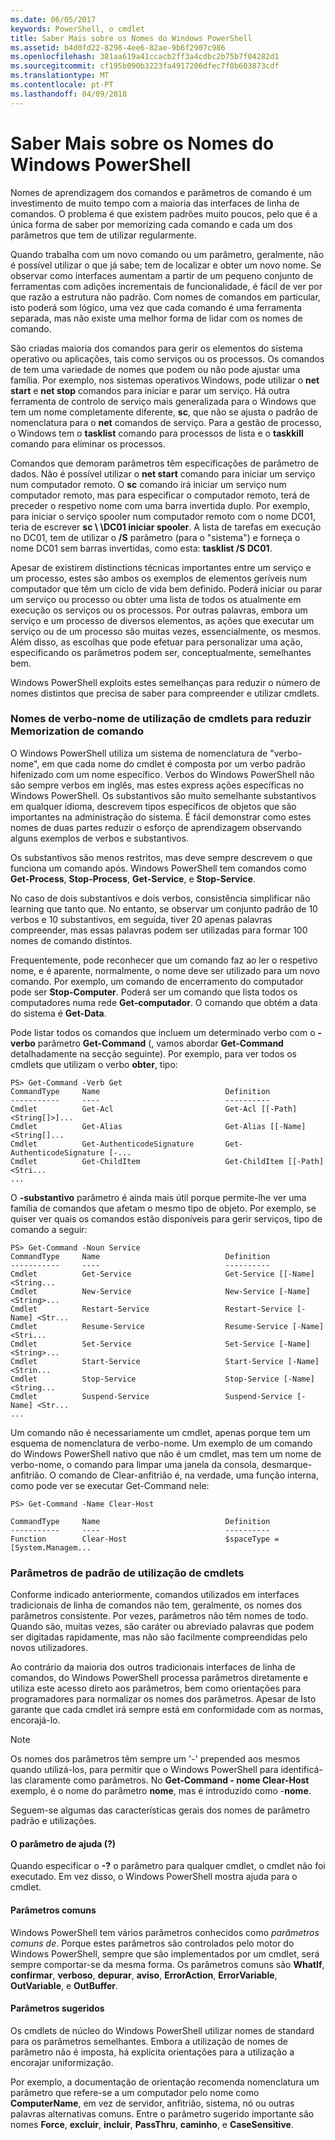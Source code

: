 ```yaml
---
ms.date: 06/05/2017
keywords: PowerShell, o cmdlet
title: Saber Mais sobre os Nomes do Windows PowerShell
ms.assetid: b4d0fd22-8298-4ee6-82ae-9b6f2907c986
ms.openlocfilehash: 381aa619a41ccacb2ff3a4cdbc2b75b7f04282d1
ms.sourcegitcommit: cf195b090b3223fa4917206dfec7f0b603873cdf
ms.translationtype: MT
ms.contentlocale: pt-PT
ms.lasthandoff: 04/09/2018
---
```

# <a name="learning-windows-powershell-names"></a>Saber Mais sobre os Nomes do Windows PowerShell
Nomes de aprendizagem dos comandos e parâmetros de comando é um investimento de muito tempo com a maioria das interfaces de linha de comandos. O problema é que existem padrões muito poucos, pelo que é a única forma de saber por memorizing cada comando e cada um dos parâmetros que tem de utilizar regularmente.

Quando trabalha com um novo comando ou um parâmetro, geralmente, não é possível utilizar o que já sabe; tem de localizar e obter um novo nome. Se observar como interfaces aumentam a partir de um pequeno conjunto de ferramentas com adições incrementais de funcionalidade, é fácil de ver por que razão a estrutura não padrão. Com nomes de comandos em particular, isto poderá som lógico, uma vez que cada comando é uma ferramenta separada, mas não existe uma melhor forma de lidar com os nomes de comando.

São criadas maioria dos comandos para gerir os elementos do sistema operativo ou aplicações, tais como serviços ou os processos. Os comandos de tem uma variedade de nomes que podem ou não pode ajustar uma família. Por exemplo, nos sistemas operativos Windows, pode utilizar o **net start** e **net stop** comandos para iniciar e parar um serviço. Há outra ferramenta de controlo de serviço mais generalizada para o Windows que tem um nome completamente diferente, **sc**, que não se ajusta o padrão de nomenclatura para o **net** comandos de serviço. Para a gestão de processo, o Windows tem o **tasklist** comando para processos de lista e o **taskkill** comando para eliminar os processos.

Comandos que demoram parâmetros têm especificações de parâmetro de dados. Não é possível utilizar o **net start** comando para iniciar um serviço num computador remoto. O **sc** comando irá iniciar um serviço num computador remoto, mas para especificar o computador remoto, terá de preceder o respetivo nome com uma barra invertida duplo. Por exemplo, para iniciar o serviço spooler num computador remoto com o nome DC01, teria de escrever **sc \\ \\DC01 iniciar spooler**. A lista de tarefas em execução no DC01, tem de utilizar o **/S** parâmetro (para o "sistema") e forneça o nome DC01 sem barras invertidas, como esta: **tasklist /S DC01**.

Apesar de existirem distinctions técnicas importantes entre um serviço e um processo, estes são ambos os exemplos de elementos geríveis num computador que têm um ciclo de vida bem definido. Poderá iniciar ou parar um serviço ou processo ou obter uma lista de todos os atualmente em execução os serviços ou os processos. Por outras palavras, embora um serviço e um processo de diversos elementos, as ações que executar um serviço ou de um processo são muitas vezes, essencialmente, os mesmos. Além disso, as escolhas que pode efetuar para personalizar uma ação, especificando os parâmetros podem ser, conceptualmente, semelhantes bem.

Windows PowerShell exploits estes semelhanças para reduzir o número de nomes distintos que precisa de saber para compreender e utilizar cmdlets.

### <a name="cmdlets-use-verb-noun-names-to-reduce-command-memorization"></a>Nomes de verbo-nome de utilização de cmdlets para reduzir Memorization de comando
O Windows PowerShell utiliza um sistema de nomenclatura de "verbo-nome", em que cada nome do cmdlet é composta por um verbo padrão hifenizado com um nome específico. Verbos do Windows PowerShell não são sempre verbos em inglês, mas estes express ações específicas no Windows PowerShell. Os substantivos são muito semelhante substantivos em qualquer idioma, descrevem tipos específicos de objetos que são importantes na administração do sistema. É fácil demonstrar como estes nomes de duas partes reduzir o esforço de aprendizagem observando alguns exemplos de verbos e substantivos.

Os substantivos são menos restritos, mas deve sempre descrevem o que funciona um comando após. Windows PowerShell tem comandos como **Get-Process**, **Stop-Process**, **Get-Service**, e **Stop-Service**.

No caso de dois substantivos e dois verbos, consistência simplificar não learning que tanto que. No entanto, se observar um conjunto padrão de 10 verbos e 10 substantivos, em seguida, tiver 20 apenas palavras compreender, mas essas palavras podem ser utilizadas para formar 100 nomes de comando distintos.

Frequentemente, pode reconhecer que um comando faz ao ler o respetivo nome, e é aparente, normalmente, o nome deve ser utilizado para um novo comando. Por exemplo, um comando de encerramento do computador pode ser **Stop-Computer**. Poderá ser um comando que lista todos os computadores numa rede **Get-computador**. O comando que obtém a data do sistema é **Get-Data**.

Pode listar todos os comandos que incluem um determinado verbo com o **-verbo** parâmetro **Get-Command** (, vamos abordar **Get-Command** detalhadamente na secção seguinte). Por exemplo, para ver todos os cmdlets que utilizam o verbo **obter**, tipo:

```
PS> Get-Command -Verb Get
CommandType     Name                            Definition
-----------     ----                            ----------
Cmdlet          Get-Acl                         Get-Acl [[-Path] <String[]>]...
Cmdlet          Get-Alias                       Get-Alias [[-Name] <String[]...
Cmdlet          Get-AuthenticodeSignature       Get-AuthenticodeSignature [-...
Cmdlet          Get-ChildItem                   Get-ChildItem [[-Path] <Stri...
...
```

O **-substantivo** parâmetro é ainda mais útil porque permite-lhe ver uma família de comandos que afetam o mesmo tipo de objeto. Por exemplo, se quiser ver quais os comandos estão disponíveis para gerir serviços, tipo de comando a seguir:

```
PS> Get-Command -Noun Service
CommandType     Name                            Definition
-----------     ----                            ----------
Cmdlet          Get-Service                     Get-Service [[-Name] <String...
Cmdlet          New-Service                     New-Service [-Name] <String>...
Cmdlet          Restart-Service                 Restart-Service [-Name] <Str...
Cmdlet          Resume-Service                  Resume-Service [-Name] <Stri...
Cmdlet          Set-Service                     Set-Service [-Name] <String>...
Cmdlet          Start-Service                   Start-Service [-Name] <Strin...
Cmdlet          Stop-Service                    Stop-Service [-Name] <String...
Cmdlet          Suspend-Service                 Suspend-Service [-Name] <Str...
...
```

Um comando não é necessariamente um cmdlet, apenas porque tem um esquema de nomenclatura de verbo-nome. Um exemplo de um comando do Windows PowerShell nativo que não é um cmdlet, mas tem um nome de verbo-nome, o comando para limpar uma janela da consola, desmarque-anfitrião. O comando de Clear-anfitrião é, na verdade, uma função interna, como pode ver se executar Get-Command nele:

```
PS> Get-Command -Name Clear-Host

CommandType     Name                            Definition
-----------     ----                            ----------
Function        Clear-Host                      $spaceType = [System.Managem...
```

### <a name="cmdlets-use-standard-parameters"></a>Parâmetros de padrão de utilização de cmdlets
Conforme indicado anteriormente, comandos utilizados em interfaces tradicionais de linha de comandos não tem, geralmente, os nomes dos parâmetros consistente. Por vezes, parâmetros não têm nomes de todo. Quando são, muitas vezes, são caráter ou abreviado palavras que podem ser digitadas rapidamente, mas não são facilmente compreendidas pelo novos utilizadores.

Ao contrário da maioria dos outros tradicionais interfaces de linha de comandos, do Windows PowerShell processa parâmetros diretamente e utiliza este acesso direto aos parâmetros, bem como orientações para programadores para normalizar os nomes dos parâmetros. Apesar de Isto garante que cada cmdlet irá sempre está em conformidade com as normas, encorajá-lo.

> [!NOTE]
> Os nomes dos parâmetros têm sempre um '-' prepended aos mesmos quando utilizá-los, para permitir que o Windows PowerShell para identificá-las claramente como parâmetros. No **Get-Command - nome Clear-Host** exemplo, é o nome do parâmetro **nome**, mas é introduzido como -**nome**.

Seguem-se algumas das características gerais dos nomes de parâmetro padrão e utilizações.

#### <a name="the-help-parameter-"></a>O parâmetro de ajuda (?)
Quando especificar o **-?** o parâmetro para qualquer cmdlet, o cmdlet não foi executado. Em vez disso, o Windows PowerShell mostra ajuda para o cmdlet.

#### <a name="common-parameters"></a>Parâmetros comuns
Windows PowerShell tem vários parâmetros conhecidos como *parâmetros comuns de*. Porque estes parâmetros são controlados pelo motor do Windows PowerShell, sempre que são implementados por um cmdlet, será sempre comportar-se da mesma forma. Os parâmetros comuns são **WhatIf**, **confirmar**, **verboso**, **depurar**, **aviso**, **ErrorAction**, **ErrorVariable**, **OutVariable**, e **OutBuffer**.

#### <a name="suggested-parameters"></a>Parâmetros sugeridos
Os cmdlets de núcleo do Windows PowerShell utilizar nomes de standard para os parâmetros semelhantes. Embora a utilização de nomes de parâmetro não é imposta, há explícita orientações para a utilização a encorajar uniformização.

Por exemplo, a documentação de orientação recomenda nomenclatura um parâmetro que refere-se a um computador pelo nome como **ComputerName**, em vez de servidor, anfitrião, sistema, nó ou outras palavras alternativas comuns. Entre o parâmetro sugerido importante são nomes **Force**, **excluir**, **incluir**, **PassThru**, **caminho**, e **CaseSensitive**.